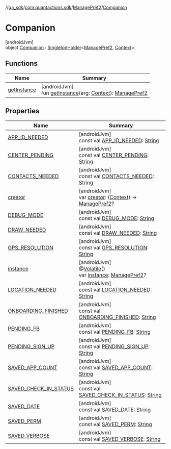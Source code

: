 //[qa_sdk](../../../../index.md)/[com.quantactions.sdk](../../index.md)/[ManagePref2](../index.md)/[Companion](index.md)

# Companion

[androidJvm]\
object [Companion](index.md) : [SingletonHolder](../../-singleton-holder/index.md)<[ManagePref2](../index.md), [Context](https://developer.android.com/reference/kotlin/android/content/Context.html)>

## Functions

| Name | Summary |
|---|---|
| [getInstance](index.md#-1458051135%2FFunctions%2F203928384) | [androidJvm]<br>fun [getInstance](index.md#-1458051135%2FFunctions%2F203928384)(arg: [Context](https://developer.android.com/reference/kotlin/android/content/Context.html)): [ManagePref2](../index.md) |

## Properties

| Name | Summary |
|---|---|
| [APP_ID_NEEDED](-a-p-p_-i-d_-n-e-e-d-e-d.md) | [androidJvm]<br>const val [APP_ID_NEEDED](-a-p-p_-i-d_-n-e-e-d-e-d.md): [String](https://kotlinlang.org/api/latest/jvm/stdlib/kotlin/-string/index.html) |
| [CENTER_PENDING](-c-e-n-t-e-r_-p-e-n-d-i-n-g.md) | [androidJvm]<br>const val [CENTER_PENDING](-c-e-n-t-e-r_-p-e-n-d-i-n-g.md): [String](https://kotlinlang.org/api/latest/jvm/stdlib/kotlin/-string/index.html) |
| [CONTACTS_NEEDED](-c-o-n-t-a-c-t-s_-n-e-e-d-e-d.md) | [androidJvm]<br>const val [CONTACTS_NEEDED](-c-o-n-t-a-c-t-s_-n-e-e-d-e-d.md): [String](https://kotlinlang.org/api/latest/jvm/stdlib/kotlin/-string/index.html) |
| [creator](index.md#-579058060%2FProperties%2F203928384) | [androidJvm]<br>var [creator](index.md#-579058060%2FProperties%2F203928384): ([Context](https://developer.android.com/reference/kotlin/android/content/Context.html)) -> [ManagePref2](../index.md)? |
| [DEBUG_MODE](-d-e-b-u-g_-m-o-d-e.md) | [androidJvm]<br>const val [DEBUG_MODE](-d-e-b-u-g_-m-o-d-e.md): [String](https://kotlinlang.org/api/latest/jvm/stdlib/kotlin/-string/index.html) |
| [DRAW_NEEDED](-d-r-a-w_-n-e-e-d-e-d.md) | [androidJvm]<br>const val [DRAW_NEEDED](-d-r-a-w_-n-e-e-d-e-d.md): [String](https://kotlinlang.org/api/latest/jvm/stdlib/kotlin/-string/index.html) |
| [GPS_RESOLUTION](-g-p-s_-r-e-s-o-l-u-t-i-o-n.md) | [androidJvm]<br>const val [GPS_RESOLUTION](-g-p-s_-r-e-s-o-l-u-t-i-o-n.md): [String](https://kotlinlang.org/api/latest/jvm/stdlib/kotlin/-string/index.html) |
| [instance](index.md#-1142996027%2FProperties%2F203928384) | [androidJvm]<br>@[Volatile](https://kotlinlang.org/api/latest/jvm/stdlib/kotlin.jvm/-volatile/index.html)()<br>var [instance](index.md#-1142996027%2FProperties%2F203928384): [ManagePref2](../index.md)? |
| [LOCATION_NEEDED](-l-o-c-a-t-i-o-n_-n-e-e-d-e-d.md) | [androidJvm]<br>const val [LOCATION_NEEDED](-l-o-c-a-t-i-o-n_-n-e-e-d-e-d.md): [String](https://kotlinlang.org/api/latest/jvm/stdlib/kotlin/-string/index.html) |
| [ONBOARDING_FINISHED](-o-n-b-o-a-r-d-i-n-g_-f-i-n-i-s-h-e-d.md) | [androidJvm]<br>const val [ONBOARDING_FINISHED](-o-n-b-o-a-r-d-i-n-g_-f-i-n-i-s-h-e-d.md): [String](https://kotlinlang.org/api/latest/jvm/stdlib/kotlin/-string/index.html) |
| [PENDING_FB](-p-e-n-d-i-n-g_-f-b.md) | [androidJvm]<br>const val [PENDING_FB](-p-e-n-d-i-n-g_-f-b.md): [String](https://kotlinlang.org/api/latest/jvm/stdlib/kotlin/-string/index.html) |
| [PENDING_SIGN_UP](-p-e-n-d-i-n-g_-s-i-g-n_-u-p.md) | [androidJvm]<br>const val [PENDING_SIGN_UP](-p-e-n-d-i-n-g_-s-i-g-n_-u-p.md): [String](https://kotlinlang.org/api/latest/jvm/stdlib/kotlin/-string/index.html) |
| [SAVED_APP_COUNT](-s-a-v-e-d_-a-p-p_-c-o-u-n-t.md) | [androidJvm]<br>const val [SAVED_APP_COUNT](-s-a-v-e-d_-a-p-p_-c-o-u-n-t.md): [String](https://kotlinlang.org/api/latest/jvm/stdlib/kotlin/-string/index.html) |
| [SAVED_CHECK_IN_STATUS](-s-a-v-e-d_-c-h-e-c-k_-i-n_-s-t-a-t-u-s.md) | [androidJvm]<br>const val [SAVED_CHECK_IN_STATUS](-s-a-v-e-d_-c-h-e-c-k_-i-n_-s-t-a-t-u-s.md): [String](https://kotlinlang.org/api/latest/jvm/stdlib/kotlin/-string/index.html) |
| [SAVED_DATE](-s-a-v-e-d_-d-a-t-e.md) | [androidJvm]<br>const val [SAVED_DATE](-s-a-v-e-d_-d-a-t-e.md): [String](https://kotlinlang.org/api/latest/jvm/stdlib/kotlin/-string/index.html) |
| [SAVED_PERM](-s-a-v-e-d_-p-e-r-m.md) | [androidJvm]<br>const val [SAVED_PERM](-s-a-v-e-d_-p-e-r-m.md): [String](https://kotlinlang.org/api/latest/jvm/stdlib/kotlin/-string/index.html) |
| [SAVED_VERBOSE](-s-a-v-e-d_-v-e-r-b-o-s-e.md) | [androidJvm]<br>const val [SAVED_VERBOSE](-s-a-v-e-d_-v-e-r-b-o-s-e.md): [String](https://kotlinlang.org/api/latest/jvm/stdlib/kotlin/-string/index.html) |
